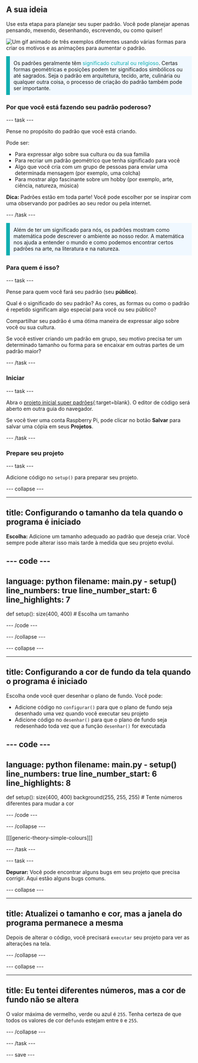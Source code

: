 ## A sua ideia

Use esta etapa para planejar seu super padrão. Você pode planejar apenas pensando, mexendo, desenhando, escrevendo, ou como quiser!

![Um gif animado de três exemplos diferentes usando várias formas para criar os motivos e as animações para aumentar o padrão.](images/ideas-1.gif)

<p style="border-left: solid; border-width:10px; border-color: #0faeb0; background-color: aliceblue; padding: 10px;">Os padrões geralmente têm <span style="color: #0faeb0">significado cultural ou religioso</span>. Certas formas geométricas e posições podem ter significados simbólicos ou até sagrados. Seja o padrão em arquitetura, tecido, arte, culinária ou qualquer outra coisa, o processo de criação do padrão também pode ser importante.</p>

### Por que você está fazendo seu padrão poderoso?

--- task ---

Pense no propósito do padrão que você está criando.

Pode ser:
- Para expressar algo sobre sua cultura ou da sua familia
- Para recriar um padrão geométrico que tenha significado para você
- Algo que você cria com um grupo de pessoas para enviar uma determinada mensagem (por exemplo, uma colcha)
- Para mostrar algo fascinante sobre um hobby (por exemplo, arte, ciência, natureza, música)

**Dica:** Padrões estão em toda parte! Você pode escolher por se inspirar com uma observando por padrões ao seu redor ou pela internet.

--- /task ---

<p style="border-left: solid; border-width:10px; border-color: #0faeb0; background-color: aliceblue; padding: 10px;">Além de ter um significado para nós, os padrões mostram como matemática pode descrever o ambiente ao nosso redor. A matemática nos ajuda a entender o mundo e como podemos encontrar certos padrões na arte, na literatura e na natureza. </p>

### Para quem é isso?

--- task ---

Pense para quem você fará seu padrão (seu **público**).

Qual é o significado do seu padrão? As cores, as formas ou como o padrão é repetido significam algo especial para você ou seu público?

Compartilhar seu padrão é uma ótima maneira de expressar algo sobre você ou sua cultura.

Se você estiver criando um padrão em grupo, seu motivo precisa ter um determinado tamanho ou forma para se encaixar em outras partes de um padrão maior?

--- /task ---

### Iniciar

--- task ---

Abra o [projeto inicial super padrões](https://editor.raspberrypi.org/pt-BR/projects/gift-alarm-enter){:target=blank}. O editor de código será aberto em outra guia do navegador.

Se você tiver uma conta Raspberry Pi, pode clicar no botão **Salvar** para salvar uma cópia em seus **Projetos**.

--- /task ---

### Prepare seu projeto

--- task ---

Adicione código no `setup()` para preparar seu projeto.

--- collapse ---

---
title: Configurando o tamanho da tela quando o programa é iniciado
---

**Escolha:** Adicione um tamanho adequado ao padrão que deseja criar. Você sempre pode alterar isso mais tarde à medida que seu projeto evolui.

--- code ---
---
language: python filename: main.py - setup() line_numbers: true line_number_start: 6
line_highlights: 7
---
def setup(): size(400, 400)  # Escolha um tamanho

--- /code ---

--- /collapse ---

--- collapse ---

---
title: Configurando a cor de fundo da tela quando o programa é iniciado
---

Escolha onde você quer desenhar o plano de fundo. Você pode:
+ Adicione código no `configurar()` para que o plano de fundo seja desenhado uma vez quando você executar seu projeto
+ Adicione código no `desenhar()` para que o plano de fundo seja redesenhado toda vez que a função `desenhar()` for executada

--- code ---
---
language: python filename: main.py - setup() line_numbers: true line_number_start: 6
line_highlights: 8
---
def setup(): size(400, 400) background(255, 255, 255)  # Tente números diferentes para mudar a cor

--- /code ---

--- /collapse ---

[[[generic-theory-simple-colours]]]

--- /task ---

--- task ---

**Depurar:** Você pode encontrar alguns bugs em seu projeto que precisa corrigir. Aqui estão alguns bugs comuns.

--- collapse ---

---
title: Atualizei o tamanho e cor, mas a janela do programa permanece a mesma
---

Depois de alterar o código, você precisará `executar` seu projeto para ver as alterações na tela.

--- /collapse ---

--- collapse ---

---
title: Eu tentei diferentes números, mas a cor de fundo não se altera
---

O valor máxima de vermelho, verde ou azul é `255`. Tenha certeza de que todos os valores de cor de`fundo` estejam entre `0` e `255`.

--- /collapse ---

--- /task ---


--- save ---
